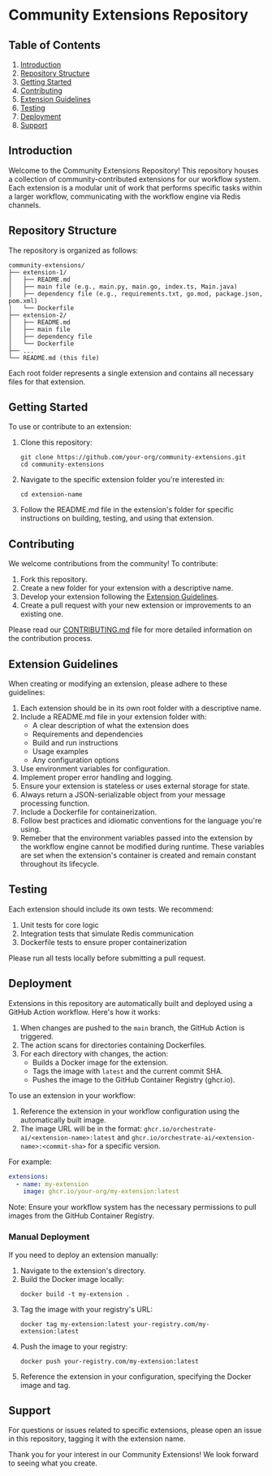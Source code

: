 # Community Extensions Repository

## Table of Contents
1. [Introduction](#introduction)
2. [Repository Structure](#repository-structure)
3. [Getting Started](#getting-started)
4. [Contributing](#contributing)
5. [Extension Guidelines](#extension-guidelines)
6. [Testing](#testing)
7. [Deployment](#deployment)
8. [Support](#support)

## Introduction

Welcome to the Community Extensions Repository! This repository houses a collection of community-contributed extensions for our workflow system. Each extension is a modular unit of work that performs specific tasks within a larger workflow, communicating with the workflow engine via Redis channels.

## Repository Structure

The repository is organized as follows:

```
community-extensions/
├── extension-1/
│   ├── README.md
│   ├── main file (e.g., main.py, main.go, index.ts, Main.java)
│   ├── dependency file (e.g., requirements.txt, go.mod, package.json, pom.xml)
│   └── Dockerfile
├── extension-2/
│   ├── README.md
│   ├── main file
│   ├── dependency file
│   └── Dockerfile
├── ...
└── README.md (this file)
```

Each root folder represents a single extension and contains all necessary files for that extension.

## Getting Started

To use or contribute to an extension:

1. Clone this repository:
   ```
   git clone https://github.com/your-org/community-extensions.git
   cd community-extensions
   ```

2. Navigate to the specific extension folder you're interested in:
   ```
   cd extension-name
   ```

3. Follow the README.md file in the extension's folder for specific instructions on building, testing, and using that extension.

## Contributing

We welcome contributions from the community! To contribute:

1. Fork this repository.
2. Create a new folder for your extension with a descriptive name.
3. Develop your extension following the [Extension Guidelines](#extension-guidelines).
4. Create a pull request with your new extension or improvements to an existing one.

Please read our [CONTRIBUTING.md](.github/CONTRIBUTING.md) file for more detailed information on the contribution process.

## Extension Guidelines

When creating or modifying an extension, please adhere to these guidelines:

1. Each extension should be in its own root folder with a descriptive name.
2. Include a README.md file in your extension folder with:
   - A clear description of what the extension does
   - Requirements and dependencies
   - Build and run instructions
   - Usage examples
   - Any configuration options
3. Use environment variables for configuration.
4. Implement proper error handling and logging.
5. Ensure your extension is stateless or uses external storage for state.
6. Always return a JSON-serializable object from your message processing function.
7. Include a Dockerfile for containerization.
8. Follow best practices and idiomatic conventions for the language you're using.
9. Remeber that the environment variables passed into the extension by the workflow engine cannot be modified during runtime. These variables are set when the extension's container is created and remain constant throughout its lifecycle.

## Testing

Each extension should include its own tests. We recommend:

1. Unit tests for core logic
2. Integration tests that simulate Redis communication
3. Dockerfile tests to ensure proper containerization

Please run all tests locally before submitting a pull request.

## Deployment

Extensions in this repository are automatically built and deployed using a GitHub Action workflow. Here's how it works:

1. When changes are pushed to the `main` branch, the GitHub Action is triggered.
2. The action scans for directories containing Dockerfiles.
3. For each directory with changes, the action:
   - Builds a Docker image for the extension.
   - Tags the image with `latest` and the current commit SHA.
   - Pushes the image to the GitHub Container Registry (ghcr.io).


To use an extension in your workflow:

1. Reference the extension in your workflow configuration using the automatically built image.
2. The image URL will be in the format: `ghcr.io/orchestrate-ai/<extension-name>:latest`
   and `ghcr.io/orchestrate-ai/<extension-name>:<commit-sha>` for a specific version.

For example:
```yaml
extensions:
  - name: my-extension
    image: ghcr.io/your-org/my-extension:latest
```

Note: Ensure your workflow system has the necessary permissions to pull images from the GitHub Container Registry.

### Manual Deployment

If you need to deploy an extension manually:

1. Navigate to the extension's directory.
2. Build the Docker image locally:
   ```
   docker build -t my-extension .
   ```
3. Tag the image with your registry's URL:
   ```
   docker tag my-extension:latest your-registry.com/my-extension:latest
   ```
4. Push the image to your registry:
   ```
   docker push your-registry.com/my-extension:latest
   ```
5. Reference the extension in your configuration, specifying the Docker image and tag.

## Support

For questions or issues related to specific extensions, please open an issue in this repository, tagging it with the extension name.

Thank you for your interest in our Community Extensions! We look forward to seeing what you create.
